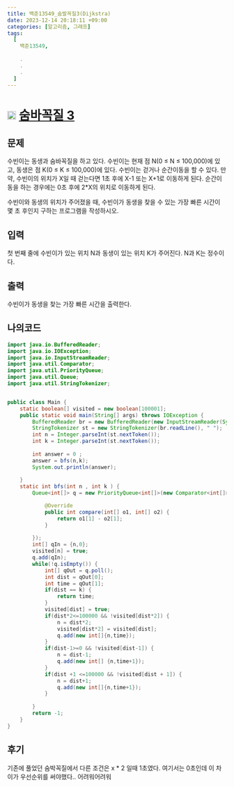 ```yaml
---
title: 백준13549_숨발꼭질3(Dijkstra)
date: 2023-12-14 20:18:11 +09:00
categories: [알고리즘, 그래프]
tags:
  [
    백준13549,
    
    .
    .
    .
  ]
---
```


# <img width="20px"  src="https://d2gd6pc034wcta.cloudfront.net/tier/11.svg" class="solvedac-tier"> [숨바꼭질 3](https://www.acmicpc.net/problem/13549) 

## 문제
<p>수빈이는 동생과 숨바꼭질을 하고 있다. 수빈이는 현재 점 N(0 ≤ N ≤ 100,000)에 있고, 동생은 점 K(0 ≤ K ≤ 100,000)에 있다. 수빈이는 걷거나 순간이동을 할 수 있다. 만약, 수빈이의 위치가 X일 때 걷는다면 1초 후에 X-1 또는 X+1로 이동하게 된다. 순간이동을 하는 경우에는 0초 후에 2*X의 위치로 이동하게 된다.</p>

<p>수빈이와 동생의 위치가 주어졌을 때, 수빈이가 동생을 찾을 수 있는 가장 빠른 시간이 몇 초 후인지 구하는 프로그램을 작성하시오.</p>

## 입력
<p>첫 번째 줄에 수빈이가 있는 위치 N과 동생이 있는 위치 K가 주어진다. N과 K는 정수이다.</p>

## 출력
<p>수빈이가 동생을 찾는 가장 빠른 시간을 출력한다.</p>

## 나의코드
```java
import java.io.BufferedReader;
import java.io.IOException;
import java.io.InputStreamReader;
import java.util.Comparator;
import java.util.PriorityQueue;
import java.util.Queue;
import java.util.StringTokenizer;


public class Main {
	static boolean[] visited = new boolean[100001];
	public static void main(String[] args) throws IOException {
		BufferedReader br = new BufferedReader(new InputStreamReader(System.in));
		StringTokenizer st = new StringTokenizer(br.readLine(), " ");
		int n = Integer.parseInt(st.nextToken());
		int k = Integer.parseInt(st.nextToken());
		
		int answer = 0 ;
		answer = bfs(n,k);
		System.out.println(answer);
		
	}
	static int bfs(int n , int k ) {
		Queue<int[]> q = new PriorityQueue<int[]>(new Comparator<int[]>() {

			@Override
			public int compare(int[] o1, int[] o2) {
				return o1[1] - o2[1];
			}
			
		});
		int[] qIn = {n,0};
		visited[n] = true;
		q.add(qIn);
		while(!q.isEmpty()) {
			int[] qOut = q.poll();
			int dist = qOut[0];
			int time = qOut[1];
			if(dist == k) {
				return time;
			}
			visited[dist] = true;
			if(dist*2<=100000 && !visited[dist*2]) {
				n = dist*2;
				visited[dist*2] = visited[dist];
				q.add(new int[]{n,time});
			}
			if(dist-1>=0 && !visited[dist-1]) {
				n = dist-1;
				q.add(new int[] {n,time+1});
			}
			if(dist +1 <=100000 && !visited[dist + 1]) {
				n = dist+1;
				q.add(new int[]{n,time+1});
			}
			
		}
		return -1;
	}
}
```

## 후기
<p>기존에 풀었던 숨박꼭질에서 다른 조건은 x * 2 일때 1초였다. 여기서는 0초인데 이 차이가 우선순위를 써야했다.. 어려워어려워 </p>